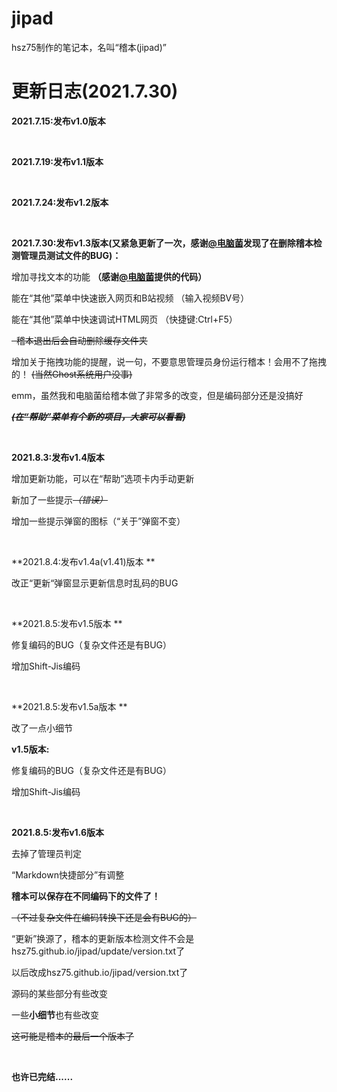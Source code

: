 # jipad
hsz75制作的笔记本，名叫“稽本(jipad)”

# 更新日志(2021.7.30)

**2021.7.15:发布v1.0版本**

<br>

**2021.7.19:发布v1.1版本**

<br>

**2021.7.24:发布v1.2版本**

<br>

**2021.7.30:发布v1.3版本(又紧急更新了一次，感谢[@电脑菌](https://github.com/dnyyfb)发现了在删除稽本检测管理员测试文件的BUG)：**

增加寻找文本的功能  **（感谢[@电脑菌](https://github.com/dnyyfb)提供的代码）**

能在“其他”菜单中快速嵌入网页和B站视频 （输入视频BV号）

能在“其他”菜单中快速调试HTML网页  （快捷键:Ctrl+F5）

<del>  稽本退出后会自动删除缓存文件夹 </del>

增加关于拖拽功能的提醒，说一句，不要意思管理员身份运行稽本！会用不了拖拽的！  <del>(当然Ghost系统用户没事)</del> 

emm，虽然我和电脑菌给稽本做了非常多的改变，但是编码部分还是没搞好

 <del> ***(在“帮助”菜单有个新的项目，大家可以看看)***</del>

<br>

**2021.8.3:发布v1.4版本**

增加更新功能，可以在“帮助”选项卡内手动更新

新加了一些提示<del>*（错误）*</del>

增加一些提示弹窗的图标（“关于”弹窗不变）

<br>

**2021.8.4:发布v1.4a(v1.41)版本 **

改正“更新“弹窗显示更新信息时乱码的BUG

<br>

**2021.8.5:发布v1.5版本 **

修复编码的BUG（复杂文件还是有BUG）

增加Shift-Jis编码

<br>

**2021.8.5:发布v1.5a版本 **

改了一点小细节

**v1.5版本:**

修复编码的BUG（复杂文件还是有BUG）

增加Shift-Jis编码

<br>

**2021.8.5:发布v1.6版本**

去掉了管理员判定

“Markdown快捷部分”有调整

**稽本可以保存在不同编码下的文件了！**

<del>（不过复杂文件在编码转换下还是会有BUG的）</del>

“更新”换源了，稽本的更新版本检测文件不会是hsz75.github.io/jipad/update/version.txt了

以后改成hsz75.github.io/jipad/version.txt了

源码的某些部分有些改变

一些**小细节**也有些改变

<del>这可能是稽本的最后一个版本了</del>

<br>

**也许已完结......**